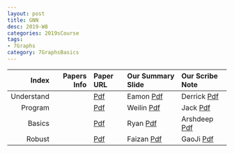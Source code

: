```yaml
---
layout: post
title: GNN   
desc: 2019-W8
categories: 2019sCourse
tags:
- 7Graphs
category: 7GraphsBasics
---
```


| Index | Papers Info | Paper URL| Our Summary Slide |Our Scribe Note |
| -----: | -------------------------------: | :----- | :----- | :----- | 
| Understand |      | [Pdf]() | Eamon [Pdf]() | Derrick [Pdf]() | 
| Program |      | [Pdf]() | Weilin [Pdf]() | Jack [Pdf]() | 
| Basics |      | [Pdf]() | Ryan [Pdf]() | Arshdeep [Pdf]() | 
| Robust |      | [Pdf]() | Faizan [Pdf]() | GaoJi [Pdf]() | 
